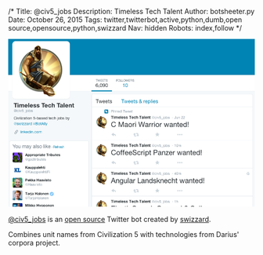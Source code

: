 /*
Title: @civ5_jobs
Description: Timeless Tech Talent
Author: botsheeter.py
Date: October 26, 2015
Tags: twitter,twitterbot,active,python,dumb,open source,opensource,python,swizzard
Nav: hidden
Robots: index,follow
*/

[![](/content/bots/twitterbots/images/civ5_jobs.png)](http://twitter.com/civ5_jobs)

[@civ5_jobs](http://twitter.com/civ5_jobs) is an [open source](https://github.com/swizzard/civjobs) Twitter bot created by [swizzard](https://twitter.com/http://twitter.com/swizzard). 

Combines unit names from Civilization 5 with technologies from Darius' corpora project.


